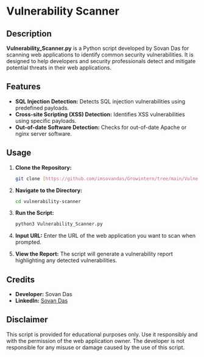 # Vulnerability Scanner

## Description
**Vulnerability_Scanner.py** is a Python script developed by Sovan Das for scanning web applications to identify common security vulnerabilities. It is designed to help developers and security professionals detect and mitigate potential threats in their web applications.

## Features
- **SQL Injection Detection:** Detects SQL injection vulnerabilities using predefined payloads.
- **Cross-site Scripting (XSS) Detection:** Identifies XSS vulnerabilities using specific payloads.
- **Out-of-date Software Detection:** Checks for out-of-date Apache or nginx server software.

## Usage
1. **Clone the Repository:**
   ```bash
   git clone [https://github.com/imsovandas/Growintern/tree/main/Vulnerability_Scanner.git]
   ```

2. **Navigate to the Directory:**
   ```bash
   cd vulnerability-scanner
   ```

3. **Run the Script:**
   ```bash
   python3 Vulnerability_Scanner.py
   ```

4. **Input URL:**
   Enter the URL of the web application you want to scan when prompted.

5. **View the Report:**
   The script will generate a vulnerability report highlighting any detected vulnerabilities.

## Credits
- **Developer:** Sovan Das
- **LinkedIn:** [Sovan Das](https://www.linkedin.com/in/imsovandas)

## Disclaimer
This script is provided for educational purposes only. Use it responsibly and with the permission of the web application owner. The developer is not responsible for any misuse or damage caused by the use of this script.

